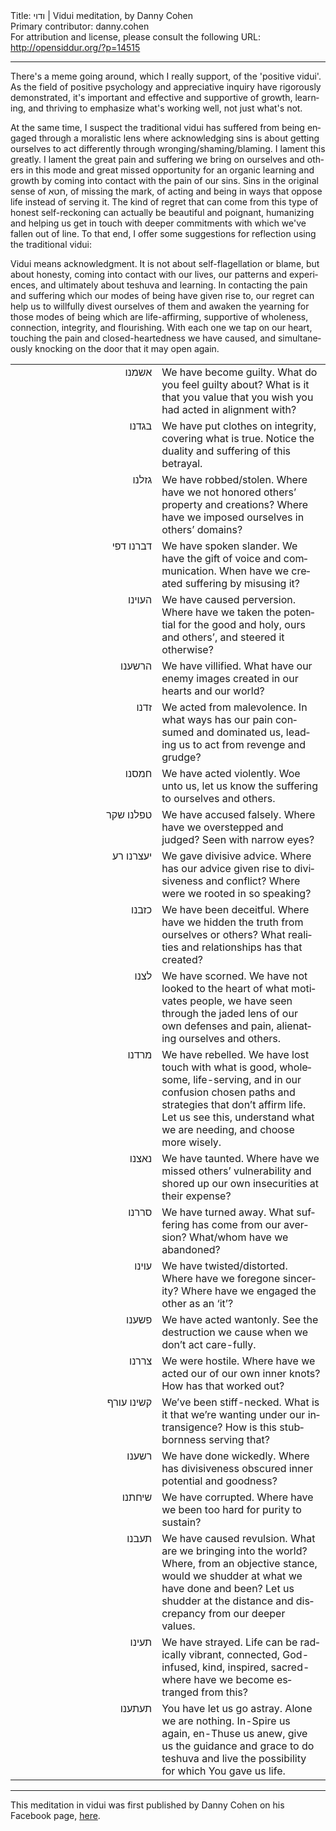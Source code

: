 <html>
<head></head>
<body>
Title: ודוי | Vidui meditation, by Danny Cohen<br />
Primary contributor: danny.cohen<br />
For attribution and license, please consult the following URL: <a href="http://opensiddur.org/?p=14515">http://opensiddur.org/?p=14515</a>
<p />
<hr />

<div class="english" lang="en">
There's a meme going around, which I really support, of the 'positive vidui'. As the field of positive psychology and appreciative inquiry have rigorously demonstrated, it's important and effective and supportive of growth, learning, and thriving to emphasize what's working well, not just what's not.

At the same time, I suspect the traditional vidui has suffered from being engaged through a moralistic lens where acknowledging sins is about getting ourselves to act differently through wronging/shaming/blaming. I lament this greatly. I lament the great pain and suffering we bring on ourselves and others in this mode and great missed opportunity for an organic learning and growth by coming into contact with the pain of our sins. Sins in the original sense of חטא, of missing the mark, of acting and being in ways that oppose life instead of serving it. The kind of regret that can come from this type of honest self-reckoning can actually be beautiful and poignant, humanizing and helping us get in touch with deeper commitments with which we've fallen out of line. To that end, I offer some suggestions for reflection using the traditional vidui:

Vidui means acknowledgment. It is not about self-flagellation or blame, but about honesty, coming into contact with our lives, our patterns and experiences, and ultimately about teshuva and learning. In contacting the pain and suffering which our modes of being have given rise to, our regret can help us to willfully divest ourselves of them and awaken the yearning for those modes of being which are life-affirming, supportive of wholeness, connection, integrity, and flourishing. With each one we tap on our heart, touching the pain and closed-heartedness we have caused, and simultaneously knocking on the door that it may open again.
</div>

<table style="margin-left: auto;margin-right: auto;">
<tbody>
<tr><td style="vertical-align:top;" width="46%">
<div class="liturgy" lang="he" style="text-align: right;">
אשמנו
</span></div></td>

<td style="vertical-align:top;" width="53%"><div class="english" lang="en">
We have become guilty.
What do you feel guilty about? What is it that you value that you wish you had acted in alignment with?
</div></td>
</tr>

<tr><td style="vertical-align:top;" width="46%">
<div class="liturgy" lang="he" style="text-align: right;">
בגדנו
</span></div></td>

<td style="vertical-align:top;" width="53%"><div class="english" lang="en">
We have put clothes on integrity, covering what is true.
Notice the duality and suffering of this betrayal.
</div></td>
</tr>

<tr><td style="vertical-align:top;" width="46%">
<div class="liturgy" lang="he" style="text-align: right;">
גזלנו
</span></div></td>

<td style="vertical-align:top;" width="53%"><div class="english" lang="en">
We have robbed/stolen.
Where have we not honored others’ property and creations? Where have we imposed ourselves in others’ domains?
</div></td>
</tr>

<tr><td style="vertical-align:top;" width="46%">
<div class="liturgy" lang="he" style="text-align: right;">
דברנו דפי
</span></div></td>

<td style="vertical-align:top;" width="53%"><div class="english" lang="en">
We have spoken slander.
We have the gift of voice and communication. When have we created suffering by misusing it?
</div></td>
</tr>

<tr><td style="vertical-align:top;" width="46%">
<div class="liturgy" lang="he" style="text-align: right;">
העוינו
</span></div></td>

<td style="vertical-align:top;" width="53%"><div class="english" lang="en">
We have caused perversion.
Where have we taken the potential for the good and holy, ours and others’, and steered it otherwise?
</div></td>
</tr>

<tr><td style="vertical-align:top;" width="46%">
<div class="liturgy" lang="he" style="text-align: right;">
הרשענו
</span></div></td>

<td style="vertical-align:top;" width="53%"><div class="english" lang="en">
We have villified.
What have our enemy images created in our hearts and our world?
</div></td>
</tr>

<tr><td style="vertical-align:top;" width="46%">
<div class="liturgy" lang="he" style="text-align: right;">
זדנו
</span></div></td>

<td style="vertical-align:top;" width="53%"><div class="english" lang="en">
We acted from malevolence.
In what ways has our pain consumed and dominated us, leading us to act from revenge and grudge?
</div></td>
</tr>

<tr><td style="vertical-align:top;" width="46%">
<div class="liturgy" lang="he" style="text-align: right;">
חמסנו
</span></div></td>

<td style="vertical-align:top;" width="53%"><div class="english" lang="en">
We have acted violently.
Woe unto us, let us know the suffering to ourselves and others.
</div></td>
</tr>

<tr><td style="vertical-align:top;" width="46%">
<div class="liturgy" lang="he" style="text-align: right;">
טפלנו שקר
</span></div></td>

<td style="vertical-align:top;" width="53%"><div class="english" lang="en">
We have accused falsely.
Where have we overstepped and judged? Seen with narrow eyes?
</div></td>
</tr>

<tr><td style="vertical-align:top;" width="46%">
<div class="liturgy" lang="he" style="text-align: right;">
יעצרנו רע
</span></div></td>

<td style="vertical-align:top;" width="53%"><div class="english" lang="en">
We gave divisive advice.
Where has our advice given rise to divisiveness and conflict? Where were we rooted in so speaking?
</div></td>
</tr>

<tr><td style="vertical-align:top;" width="46%">
<div class="liturgy" lang="he" style="text-align: right;">
כזבנו
</span></div></td>

<td style="vertical-align:top;" width="53%"><div class="english" lang="en">
We have been deceitful.
Where have we hidden the truth from ourselves or others? What realities and relationships has that created?
</div></td>
</tr>

<tr><td style="vertical-align:top;" width="46%">
<div class="liturgy" lang="he" style="text-align: right;">
לצנו
</span></div></td>

<td style="vertical-align:top;" width="53%"><div class="english" lang="en">
We have scorned.
We have not looked to the heart of what motivates people, we have seen through the jaded lens of our own defenses and pain, alienating ourselves and others.
</div></td>
</tr>

<tr><td style="vertical-align:top;" width="46%">
<div class="liturgy" lang="he" style="text-align: right;">
מרדנו
</span></div></td>

<td style="vertical-align:top;" width="53%"><div class="english" lang="en">
We have rebelled.
We have lost touch with what is good, wholesome, life-serving, and in our confusion chosen paths and strategies that don’t affirm life. Let us see this, understand what we are needing, and choose more wisely.
</div></td>
</tr>

<tr><td style="vertical-align:top;" width="46%">
<div class="liturgy" lang="he" style="text-align: right;">
נאצנו
</span></div></td>

<td style="vertical-align:top;" width="53%"><div class="english" lang="en">
We have taunted.
Where have we missed others’ vulnerability and shored up our own insecurities at their expense?
</div></td>
</tr>

<tr><td style="vertical-align:top;" width="46%">
<div class="liturgy" lang="he" style="text-align: right;">
סררנו
</span></div></td>

<td style="vertical-align:top;" width="53%"><div class="english" lang="en">
We have turned away.
What suffering has come from our aversion?
What/whom have we abandoned?
</div></td>
</tr>

<tr><td style="vertical-align:top;" width="46%">
<div class="liturgy" lang="he" style="text-align: right;">
עוינו
</span></div></td>

<td style="vertical-align:top;" width="53%"><div class="english" lang="en">
We have twisted/distorted.
Where have we foregone sincerity? Where have we engaged the other as an ‘it’?
</div></td>
</tr>

<tr><td style="vertical-align:top;" width="46%">
<div class="liturgy" lang="he" style="text-align: right;">
פשענו
</span></div></td>

<td style="vertical-align:top;" width="53%"><div class="english" lang="en">
We have acted wantonly.
See the destruction we cause when we don’t act care-fully.
</div></td>
</tr>

<tr><td style="vertical-align:top;" width="46%">
<div class="liturgy" lang="he" style="text-align: right;">
צררנו
</span></div></td>

<td style="vertical-align:top;" width="53%"><div class="english" lang="en">
We were hostile.
Where have we acted our of our own inner knots?
How has that worked out?
</div></td>
</tr>

<tr><td style="vertical-align:top;" width="46%">
<div class="liturgy" lang="he" style="text-align: right;">
קשינו עורף
</span></div></td>

<td style="vertical-align:top;" width="53%"><div class="english" lang="en">
We’ve been stiff-necked.
What is it that we’re wanting under our intransigence?
How is this stubbornness serving that?
</div></td>
</tr>

<tr><td style="vertical-align:top;" width="46%">
<div class="liturgy" lang="he" style="text-align: right;">
רשענו
</span></div></td>

<td style="vertical-align:top;" width="53%"><div class="english" lang="en">
We have done wickedly.
Where has divisiveness obscured inner potential and goodness?
</div></td>
</tr>

<tr><td style="vertical-align:top;" width="46%">
<div class="liturgy" lang="he" style="text-align: right;">
שיחתנו
</span></div></td>

<td style="vertical-align:top;" width="53%"><div class="english" lang="en">
We have corrupted.
Where have we been too hard for purity to sustain?
</div></td>
</tr>

<tr><td style="vertical-align:top;" width="46%">
<div class="liturgy" lang="he" style="text-align: right;">
תעבנו
</span></div></td>

<td style="vertical-align:top;" width="53%"><div class="english" lang="en">
We have caused revulsion.
What are we bringing into the world? Where, from an objective stance, would we shudder at what we have done and been? Let us shudder at the distance and discrepancy from our deeper values.
</div></td>
</tr>

<tr><td style="vertical-align:top;" width="46%">
<div class="liturgy" lang="he" style="text-align: right;">
תעינו
</span></div></td>

<td style="vertical-align:top;" width="53%"><div class="english" lang="en">
We have strayed.
Life can be radically vibrant, connected, God-infused, kind, inspired, sacred- where have we become estranged from this?
</div></td>
</tr>

<tr><td style="vertical-align:top;" width="46%">
<div class="liturgy" lang="he" style="text-align: right;">
תעתענו
</span></div></td>

<td style="vertical-align:top;" width="53%"><div class="english" lang="en">
You have let us go astray.
Alone we are nothing. In-Spire us again, en-Thuse us anew, give us the guidance and grace to do teshuva and live the possibility for which You gave us life.
</div></td>
</tr>
</tbody></table>

<hr />

This meditation in vidui was first published by Danny Cohen on his Facebook page, <a href="https://www.facebook.com/permalink.php?story_fbid=10102654562976317&id=626430">here</a>.
</body>
</html>